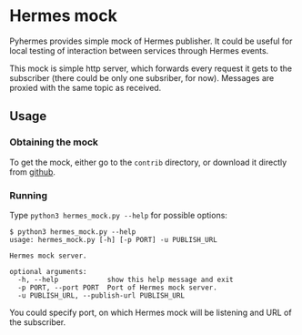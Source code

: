 # Hermes mock

Pyhermes provides simple mock of Hermes publisher. It could be useful for local
testing of interaction between services through Hermes events.

This mock is simple http server, which forwards every request it gets to the
subscriber (there could be only one subsriber, for now). Messages are proxied
with the same topic as received.

## Usage

### Obtaining the mock

To get the mock, either go to the `contrib` directory, or download it directly
from [github](https://github.com/allegro/pyhermes/tree/master/contrib/hermes_mock.py).

### Running

Type `python3 hermes_mock.py --help` for possible options:

```
$ python3 hermes_mock.py --help
usage: hermes_mock.py [-h] [-p PORT] -u PUBLISH_URL

Hermes mock server.

optional arguments:
  -h, --help            show this help message and exit
  -p PORT, --port PORT  Port of Hermes mock server.
  -u PUBLISH_URL, --publish-url PUBLISH_URL
```

You could specify port, on which Hermes mock will be listening and URL of the
subscriber.
